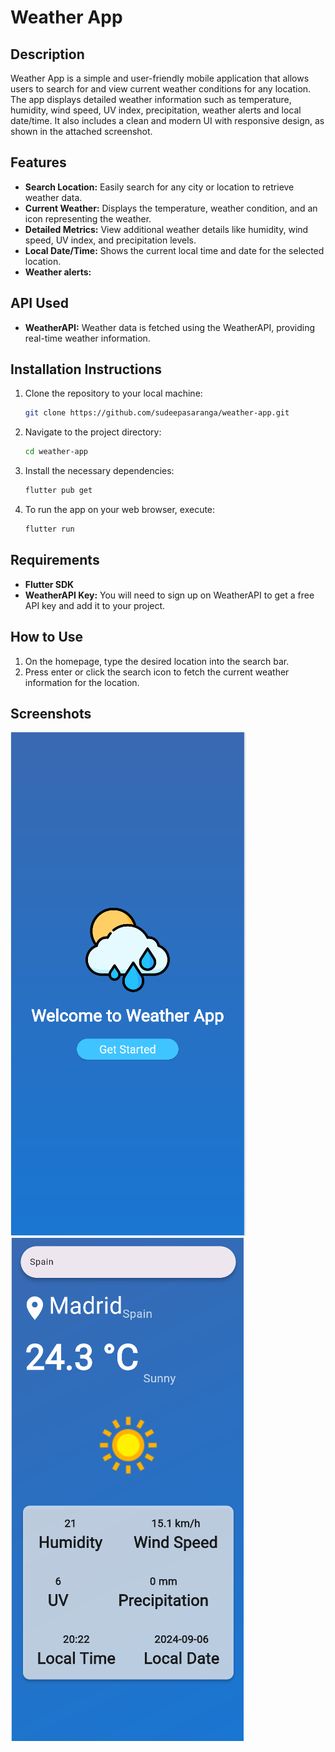 # Weather App

## Description
Weather App is a simple and user-friendly mobile application that allows users to search for and view current weather conditions for any location. The app displays detailed weather information such as temperature, humidity, wind speed, UV index, precipitation, weather alerts and local date/time. It also includes a clean and modern UI with responsive design, as shown in the attached screenshot.

## Features
- **Search Location:** Easily search for any city or location to retrieve weather data.
- **Current Weather:** Displays the temperature, weather condition, and an icon representing the weather.
- **Detailed Metrics:** View additional weather details like humidity, wind speed, UV index, and precipitation levels.
- **Local Date/Time:** Shows the current local time and date for the selected location.
- **Weather alerts:** 

## API Used
- **WeatherAPI:** Weather data is fetched using the WeatherAPI, providing real-time weather information.

## Installation Instructions
1. Clone the repository to your local machine:
    ```bash
    git clone https://github.com/sudeepasaranga/weather-app.git
    ```
2. Navigate to the project directory:
    ```bash
    cd weather-app
    ```
3. Install the necessary dependencies:
    ```bash
    flutter pub get
    ```
4. To run the app on your web browser, execute:
    ```bash
    flutter run
    ```

## Requirements
- **Flutter SDK**
- **WeatherAPI Key:** You will need to sign up on WeatherAPI to get a free API key and add it to your project.

## How to Use
1. On the homepage, type the desired location into the search bar.
2. Press enter or click the search icon to fetch the current weather information for the location.

## Screenshots
![Screenshot 1](assets/1.png)
![Screenshot 2](assets/2.png)

